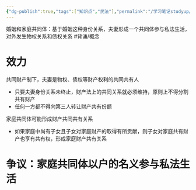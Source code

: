 ```yaml
---
{"dg-publish":true,"tags":["知识点","民法"],"permalink":"/学习笔记studyup/知识点cheese/婚姻或家庭共同体/","dgPassFrontmatter":true,"created":"2024-07-16T10:20:17.487+08:00","updated":"2024-10-26T22:54:18.229+08:00"}
---
```


婚姻和家庭共同体：基于婚姻这种身份关系，夫妻形成一个共同体参与私法生活，对外发生物权关系和债权关系 #背诵/概念 

# 效力

共同财产制下，夫妻是物权、债权等财产权利的共同共有人
- 只要夫妻身份关系未终止，财产法上的共同关系就必须维持，原则上不得分割共有财产
- 任何一方都不得向第三人转让财产共有份额

家庭共同体可能形成财产共同共有关系
- 如果家庭中尚有子女且子女对家庭财产的取得有所贡献，则子女对家庭共有财产也享有共有权，形成家庭财产共有关系
# 争议：家庭共同体以户的名义参与私法生活